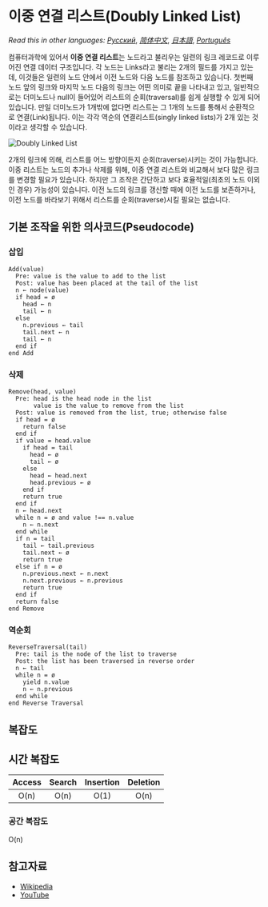 # 이중 연결 리스트(Doubly Linked List)

_Read this in other languages:_
[_Русский_](README.ru-RU.md),
[_简体中文_](README.zh-CN.md),
[_日本語_](README.ja-JP.md),
[_Português_](README.pt-BR.md)

컴퓨터과학에 있어서 **이중 연결 리스트**는 노드라고 불리우는 일련의 링크 레코드로 이루어진 연결 데이터 구조입니다. 각 노드는 Links라고 불리는 2개의 필드를 가지고 있는데, 이것들은 일련의 노드 안에서 이전 노드와 다음 노드를 참조하고 있습니다. 첫번째 노드 앞의 링크와 마지막 노드 다음의 링크는 어떤 의미로 끝을 나타내고 있고, 일반적으로는 더미노드나 null이 들어있어 리스트의 순회(traversal)를 쉽게 실행할 수 있게 되어있습니다. 만일 더미노드가 1개밖에 없다면 리스트는 그 1개의 노드를 통해서 순환적으로 연결(Link)됩니다. 이는 각각 역순의 연결리스트(singly linked lists)가 2개 있는 것이라고 생각할 수 있습니다.

![Doubly Linked List](https://upload.wikimedia.org/wikipedia/commons/5/5e/Doubly-linked-list.svg)

2개의 링크에 의해, 리스트를 어느 방향이든지 순회(traverse)시키는 것이 가능합니다. 이중 리스트는 노드의 추가나 삭제를 위해, 이중 연결 리스트와 비교해서 보다 많은 링크를 변경할 필요가 있습니다. 하지만 그 조작은 간단하고 보다 효율적일(최초의 노드 이외인 경우) 가능성이 있습니다. 이전 노드의 링크를 갱신할 때에 이전 노드를 보존하거나, 이전 노드를 바라보기 위해서 리스트를 순회(traverse)시킬 필요는 없습니다.

## 기본 조작을 위한 의사코드(Pseudocode)

### 삽입

```text
Add(value)
  Pre: value is the value to add to the list
  Post: value has been placed at the tail of the list
  n ← node(value)
  if head = ø
    head ← n
    tail ← n
  else
    n.previous ← tail
    tail.next ← n
    tail ← n
  end if
end Add
```

### 삭제

```text
Remove(head, value)
  Pre: head is the head node in the list
       value is the value to remove from the list
  Post: value is removed from the list, true; otherwise false
  if head = ø
    return false
  end if
  if value = head.value
    if head = tail
      head ← ø
      tail ← ø
    else
      head ← head.next
      head.previous ← ø
    end if
    return true
  end if
  n ← head.next
  while n = ø and value !== n.value
    n ← n.next
  end while
  if n = tail
    tail ← tail.previous
    tail.next ← ø
    return true
  else if n = ø
    n.previous.next ← n.next
    n.next.previous ← n.previous
    return true
  end if
  return false
end Remove
```

### 역순회

```text
ReverseTraversal(tail)
  Pre: tail is the node of the list to traverse
  Post: the list has been traversed in reverse order
  n ← tail
  while n = ø
    yield n.value
    n ← n.previous
  end while
end Reverse Traversal
```

## 복잡도

## 시간 복잡도

| Access | Search | Insertion | Deletion |
| :----: | :----: | :-------: | :------: |
|  O(n)  |  O(n)  |   O(1)    |   O(n)   |

### 공간 복잡도

O(n)

## 참고자료

- [Wikipedia](https://en.wikipedia.org/wiki/Doubly_linked_list)
- [YouTube](https://www.youtube.com/watch?v=JdQeNxWCguQ&t=7s&index=72&list=PLLXdhg_r2hKA7DPDsunoDZ-Z769jWn4R8)
